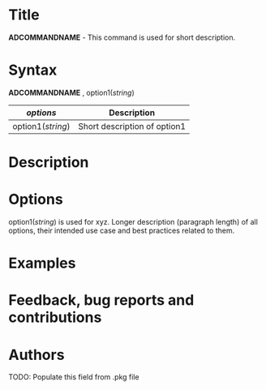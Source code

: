 # Title

__ADCOMMANDNAME__ - This command is used for short description.

# Syntax

__ADCOMMANDNAME__ , option1(_string_)

| _options_            | Description                                                       |
|-------------------|-------------------------------------------------------------------|
| option1(_string_)   | Short description of option1                                      |

# Description

<!--- Longer description of the intended use of the command and best practices related to the usage. -->

# Options

<!--- Longer description (paragraph length) of all options, their intended use case and best practices related to them. -->

option1(_string_) is used for xyz. Longer description (paragraph length) of all options, their intended use case and best practices related to them.

# Examples

<!--- A couple of examples to help the user get started and a short explanation of each of them. -->

# Feedback, bug reports and contributions

<!--- A couple of examples to help the user get started and a short explanation of each of them. -->

# Authors

TODO: Populate this field from .pkg file

